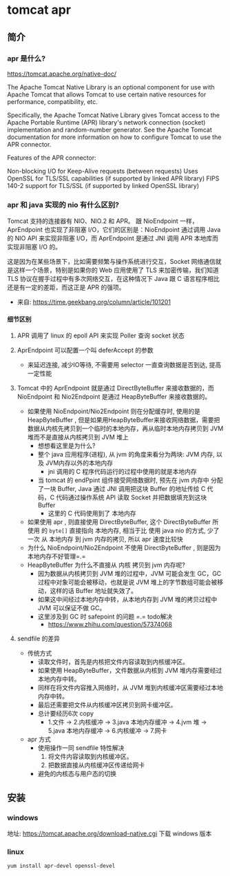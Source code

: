 # tomcat apr

## 简介

### apr 是什么?

https://tomcat.apache.org/native-doc/

The Apache Tomcat Native Library is an optional component for use with Apache Tomcat that allows Tomcat to use certain native resources for performance, compatibility, etc.

Specifically, the Apache Tomcat Native Library gives Tomcat access to the Apache Portable Runtime (APR) library's network connection (socket) implementation and random-number generator. See the Apache Tomcat documentation for more information on how to configure Tomcat to use the APR connector.

Features of the APR connector:

Non-blocking I/O for Keep-Alive requests (between requests)
Uses OpenSSL for TLS/SSL capabilities (if supported by linked APR library)
FIPS 140-2 support for TLS/SSL (if supported by linked OpenSSL library)

### apr 和 java 实现的 nio 有什么区别?

Tomcat 支持的连接器有 NIO、NIO.2 和 APR。 跟 NioEndpoint 一样，AprEndpoint 也实现了非阻塞 I/O，它们的区别是：NioEndpoint 通过调用 Java 的 NIO API 来实现非阻塞 I/O，而 AprEndpoint 是通过 JNI 调用 APR 本地库而实现非阻塞 I/O 的。

这是因为在某些场景下，比如需要频繁与操作系统进行交互，Socket 网络通信就是这样一个场景，特别是如果你的 Web 应用使用了 TLS 来加密传输，我们知道 TLS 协议在握手过程中有多次网络交互，在这种情况下 Java 跟 C 语言程序相比还是有一定的差距，而这正是 APR 的强项。

- 来自: https://time.geekbang.org/column/article/101201

#### 细节区别

1. APR  调用了 linux 的 epoll API 来实现 Poller 查询 socket 状态
2. AprEndpoint 可以配置一个叫 deferAccept 的参数
	- 来延迟连接, 减少IO等待, 不需要用 selector 一直查询数据是否到达, 提高一定性能
3. Tomcat 中的 AprEndpoint 就是通过 DirectByteBuffer 来接收数据的，而 NioEndpoint 和 Nio2Endpoint 是通过 HeapByteBuffer 来接收数据的。

	- 如果使用 NioEndpoint/Nio2Endpoint 则在分配缓存时, 使用的是 HeapByteBuffer , 但是如果用HeapByteBuffer来接收网络数据，需要把数据从内核先拷贝到一个临时的本地内存，再从临时本地内存拷贝到 JVM 堆而不是直接从内核拷贝到 JVM 堆上	
		- 想想看这里是为什么?
		- 整个 java 应用程序(进程), 从 jvm 的角度来看分为两块: JVM 内存, 以及 JVM内存以外的本地内存
			- jni 调用的 C 程序代码运行的过程中使用的就是本地内存
		- 当 tomcat 的 endPpint 组件接受网络数据时, 预先在 jvm 内存中 分配了一块 Buffer, Java 通过 JNI 调用把这块 Buffer 的地址传给 C 代码，C 代码通过操作系统 API 读取 Socket 并把数据填充到这块 Buffer
			- 这里的 C 代码使用到了 本地内存
	- 如果使用 apr , 则直接使用 DirectByteBuffer, 这个 DirectByteBuffer 所使用 的 `byte[]` 直接指向 本地内存, 相当于比 使用 java nio 的方式, 少了一次 从 本地内存 到 jvm 内存的拷贝, 所以 apr 速度比较快
	- 为什么 NioEndpoint/Nio2Endpoint 不使用 DirectByteBuffer , 则是因为本地内存不好管理=.=
	- HeapByteBuffer 为什么不直接从 内核 拷贝到 jvm 内存呢?
		- 因为数据从内核拷贝到 JVM 堆的过程中，JVM 可能会发生 GC，GC 过程中对象可能会被移动，也就是说 JVM 堆上的字节数组可能会被移动，这样的话 Buffer 地址就失效了。
		- 如果这中间经过本地内存中转，从本地内存到 JVM 堆的拷贝过程中 JVM 可以保证不做 GC。
		- 这里涉及到 GC 时 safepoint 的问题 =.= todo解决
			-  https://www.zhihu.com/question/57374068

4. sendfile 的差异

	- 传统方式
		- 读取文件时，首先是内核把文件内容读取到内核缓冲区。
		- 如果使用 HeapByteBuffer，文件数据从内核到 JVM 堆内存需要经过本地内存中转。
		- 同样在将文件内容推入网络时，从 JVM 堆到内核缓冲区需要经过本地内存中转。
		- 最后还需要把文件从内核缓冲区拷贝到网卡缓冲区。
		- 总计要经历6次 copy
			- 1.文件 -> 2.内核缓冲 -> 3.java 本地内存缓冲 -> 4.jvm 堆 -> 5.java 本地内存缓冲  -> 6.内核缓冲 -> 7.网卡
	- apr 方式
		- 使用操作一同 sendfile 特性解决
			1. 将文件内容读取到内核缓冲区。
			2. 把数据直接从内核缓冲区传递给网卡
		- 避免的内核态与用户态的切换




## 安装

### windows 

地址: https://tomcat.apache.org/download-native.cgi  下载 windows 版本

### linux

`yum install apr-devel openssl-devel`



